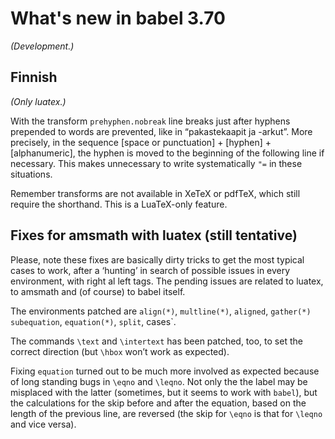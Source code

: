# What's new in babel 3.70

*(Development.)*

## Finnish

*(Only luatex.)*

With the transform `prehyphen.nobreak` line breaks just after hyphens
prepended to words are prevented, like in “pakastekaapit ja -arkut”.
More precisely, in the sequence [space or punctuation] + [hyphen] +
[alphanumeric], the hyphen is moved to the beginning of the following
line if necessary. This makes unnecessary to write systematically `"=`
in these situations.

Remember transforms are not available in XeTeX or pdfTeX, which still
require the shorthand. This is a LuaTeX-only feature.

## Fixes for amsmath with luatex (still tentative)

Please, note these fixes are basically dirty tricks to get the most
typical cases to work, after a ‘hunting’ in search of possible issues
in every environment, with right al left tags. The pending issues are
related to luatex, to amsmath and (of course) to babel itself.

The environments patched are `align(*)`, `multline(*)`, `aligned`,
`gather(*)` `subequation`, `equation(*)`, `split`, cases`.

The commands `\text` and `\intertext` has been patched, too, to set the
correct direction (but `\hbox` won’t work as expected).

Fixing `equation` turned out to be much more involved as expected
because of long standing bugs in `\eqno` and `\leqno`. Not only the the
label may be misplaced with the latter (sometimes, but it seems to work
with `babel`), but the calculations for the skip before and after the
equation, based on the length of the previous line, are reversed (the
skip for `\eqno` is that for `\leqno` and vice versa).



